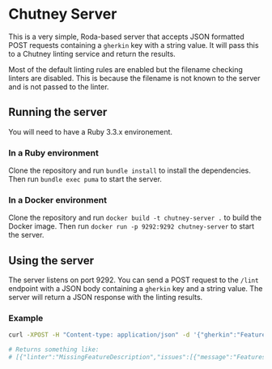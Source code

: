 # Chutney Server

This is a very simple, Roda-based server that accepts JSON formatted POST requests containing a `gherkin` key with a string value. It will pass this to a Chutney linting service and return the results.

Most of the default linting rules are enabled but the filename checking linters are disabled. This is because the filename is not known to the server and is not passed to the linter.

## Running the server

You will need to have a Ruby 3.3.x environement.

### In a Ruby environment

Clone the repository and run `bundle install` to install the dependencies. Then run `bundle exec puma` to start the server.

### In a Docker environment

Clone the repository and run `docker build -t chutney-server .` to build the Docker image. Then run `docker run -p 9292:9292 chutney-server` to start the server.

## Using the server

The server listens on port 9292. You can send a POST request to the `/lint` endpoint with a JSON body containing a `gherkin` key and a string value. The server will return a JSON response with the linting results.

### Example

```bash
curl -XPOST -H "Content-type: application/json" -d '{"gherkin":"Feature: hello world\nScenario: Posting Gherkin\nWhen I post a Gherkin document\nThen I get an opinion"}' 'http://localhost:9292/lint'

# Returns something like:
# [{"linter":"MissingFeatureDescription","issues":[{"message":"Features should have a description / value statement so that the importance of the feature is well understood.","gherkin_type":"feature","location":{"line":1,"column":1},"feature":"hello world","scenario":null,"step":null}]}]
```
